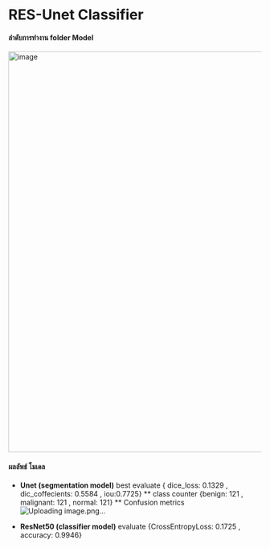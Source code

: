 # **RES-Unet Classifier**

#### **ลำดับการทำงาน folder Model**

<img width="797" alt="image" src="https://github.com/Dont-HurtMe/RES-UnetClassifier/assets/154254885/d66edc23-2080-4b0a-a5d5-2641b3d10ee8">

#### **ผลลัพธ์ โมเดล**
* **Unet (segmentation model)** best evaluate { dice_loss: 0.1329 , dic_coffecients: 0.5584 , iou:0.7725}
** class counter {benign: 121 , malignant: 121 , normal: 121}
** Confusion metrics
  ![Uploading image.png…]()


* **ResNet50 (classifier model)** evaluate {CrossEntropyLoss: 0.1725 , accuracy: 0.9946}





